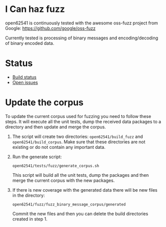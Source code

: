I Can haz fuzz
==============

open62541 is continuously tested with the awesome oss-fuzz project from Google:
https://github.com/google/oss-fuzz

Currently tested is processing of binary messages and encoding/decoding of
binary encoded data.

# Status

* [Build status](https://oss-fuzz-build-logs.storage.googleapis.com/index.html)
* [Open issues](https://bugs.chromium.org/p/oss-fuzz/issues/list?q=label:Proj-open62541)

# Update the corpus

To update the current corpus used for fuzzing you need to follow these steps.
It will execute all the unit tests, dump the received data packages to a directory
and then update and merge the corpus.

1. The script will create two directories: `open62541/build_fuzz` and `open62541/build_corpus`.
   Make sure that these directories are not existing or do not contain any important data.

2. Run the generate script:

   `open62541/tests/fuzz/generate_corpus.sh`
   
   This script will build all the unit tests, dump the packages and then merge the current 
   corpus with the new packages. 
    
3. If there is new coverage with the generated data there will be new files in the directory:

   `open62541/fuzz/fuzz_binary_message_corpus/generated`
   
   Commit the new files and then you can delete the build directories created in step 1.